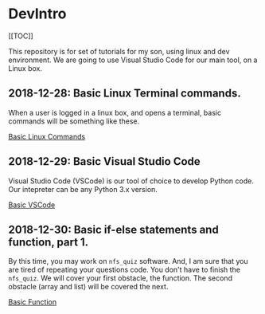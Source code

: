 # DevIntro

[[TOC]]

This repository is for set of tutorials for my son, using linux and dev environment.
We are going to use Visual Studio Code for our main tool, on a Linux box.

## 2018-12-28: Basic Linux Terminal commands.

When a user is logged in a linux box, and opens a terminal, basic commands will be something like these.

[Basic Linux Commands](2018/12/basic-linux-cmd.md)

## 2018-12-29: Basic Visual Studio Code

Visual Studio Code (VSCode) is our tool of choice to develop Python code.
Our intepreter can be any Python 3.x version.

[Basic VSCode](2018/12/basic-vscode.md)

## 2018-12-30:  Basic if-else statements and function, part 1.

By this time, you may work on `nfs_quiz` software.
And, I am sure that you are tired of repeating your questions code.  You don't have to finish the `nfs_quiz`.  We will cover your first obstacle, the function.  The second obstacle (array and list) will be covered the next.

[Basic Function](2018/12/basic-function.md)
